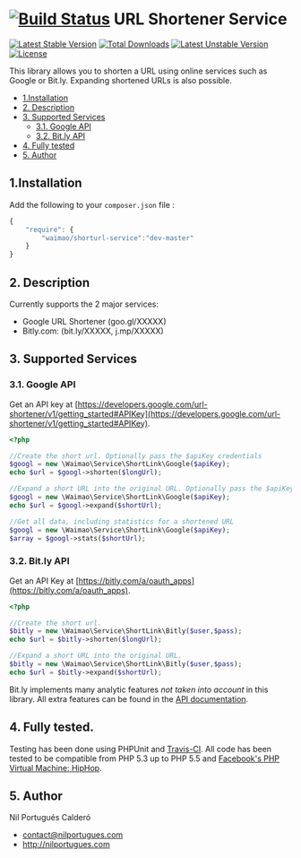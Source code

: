 # [![Build Status](https://travis-ci.org/sonrisa/shorturl-service.png?branch=master)](https://travis-ci.org/sonrisa/shorturl-service) URL Shortener Service

[![Latest Stable Version](https://poser.pugx.org/sonrisa/shorturl-service/v/stable.svg)](https://packagist.org/packages/sonrisa/shorturl-service) [![Total Downloads](https://poser.pugx.org/sonrisa/shorturl-service/downloads.svg)](https://packagist.org/packages/sonrisa/shorturl-service) [![Latest Unstable Version](https://poser.pugx.org/sonrisa/shorturl-service/v/unstable.svg)](https://packagist.org/packages/sonrisa/shorturl-service) [![License](https://poser.pugx.org/sonrisa/shorturl-service/license.svg)](https://packagist.org/packages/sonrisa/shorturl-service)

This library allows you to shorten a URL using online services such as Google or Bit.ly. Expanding shortened URLs is also possible.

* [1.Installation](#block1)
* [2. Description](#block2)
* [3. Supported Services](#block3)
    * [3.1. Google API](#block3.1)
    * [3.2. Bit.ly API](#block3.2)
* [4. Fully tested](#block4)
* [5. Author](#block5)

<a name="block1"></a>
## 1.Installation
Add the following to your `composer.json` file :
```js
{
    "require": {
        "waimao/shorturl-service":"dev-master"
    }
}
```
<a name="block2"></a>
## 2. Description
Currently supports the 2 major services:

- Google URL Shortener (goo.gl/XXXXX)
- Bitly.com: (bit.ly/XXXXX, j.mp/XXXXX)

<a name="block3"></a>
## 3. Supported Services
<a name="block3.1"></a>
### 3.1. Google API
Get an API key at [https://developers.google.com/url-shortener/v1/getting_started#APIKey](https://developers.google.com/url-shortener/v1/getting_started#APIKey).

```php
<?php

//Create the short url. Optionally pass the $apiKey credentials
$googl = new \Waimao\Service\ShortLink\Google($apiKey);
echo $url = $googl->shorten($longUrl);

//Expand a short URL into the original URL. Optionally pass the $apiKey credentials
$googl = new \Waimao\Service\ShortLink\Google($apiKey);
echo $url = $googl->expand($shortUrl);

//Get all data, including statistics for a shortened URL
$googl = new \Waimao\Service\ShortLink\Google($apiKey);
$array = $googl->stats($shortUrl);
```
<a name="block3.2"></a>
### 3.2. Bit.ly API
Get an API Key at [https://bitly.com/a/oauth_apps](https://bitly.com/a/oauth_apps).

```php
<?php

//Create the short url.
$bitly = new \Waimao\Service\ShortLink\Bitly($user,$pass);
echo $url = $bitly->shorten($longUrl);

//Expand a short URL into the original URL.
$bitly = new \Waimao\Service\ShortLink\Bitly($user,$pass);
echo $url = $bitly->expand($shortUrl);

```

Bit.ly implements many analytic features *not taken into account* in this library. All extra features can be found in the [API documentation](http://dev.bitly.com/api.html).

<a name="block4"></a>
## 4. Fully tested.
Testing has been done using PHPUnit and [Travis-CI](https://travis-ci.org). All code has been tested to be compatible from PHP 5.3 up to PHP 5.5 and [Facebook's PHP Virtual Machine: HipHop](http://hiphop-php.com).

<a name="block5"></a>
## 5. Author
Nil Portugués Calderó
 - <contact@nilportugues.com>
 - http://nilportugues.com
